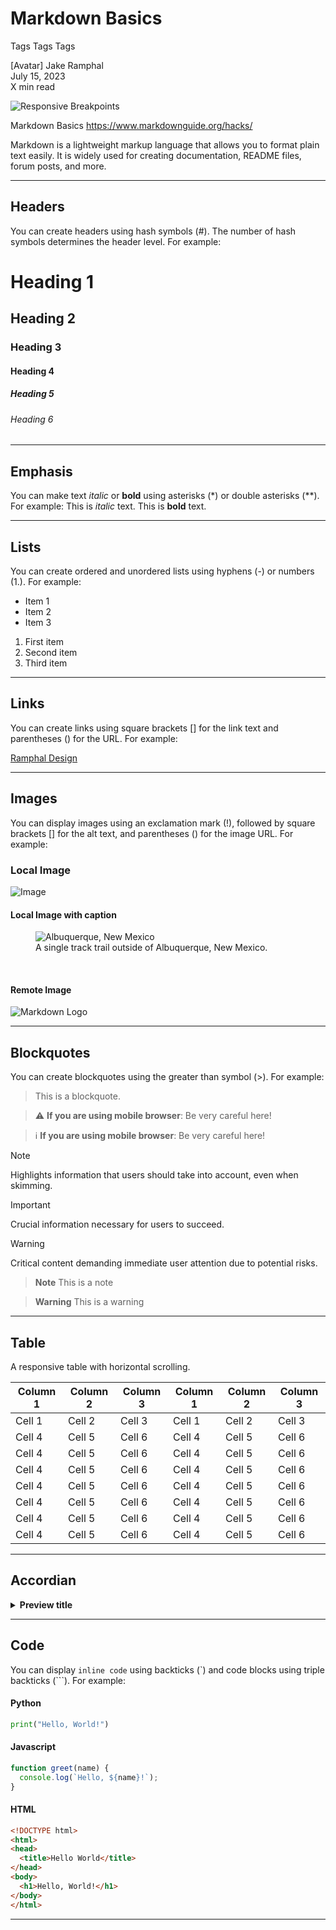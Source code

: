 <!-- ---
title: My Page
date: 2023-09-17
--- -->

# Markdown Basics
Tags Tags Tags

[Avatar] Jake Ramphal  
July 15, 2023  
X min read

![Responsive Breakpoints](https://miro.medium.com/max/1400/0*QuR2HZPsD6O5fyjb)

Markdown Basics
https://www.markdownguide.org/hacks/

Markdown is a lightweight markup language that allows you to format plain text easily. It is widely used for creating documentation, README files, forum posts, and more.

---
## Headers

You can create headers using hash symbols (#). The number of hash symbols determines the header level. For example:
# Heading 1
## Heading 2
### Heading 3
#### Heading 4
##### Heading 5
###### Heading 6

<hr>

## Emphasis

You can make text *italic* or **bold** using asterisks (*) or double asterisks (**). For example:
This is *italic* text.
This is **bold** text.

<hr>

## Lists

You can create ordered and unordered lists using hyphens (-) or numbers (1.). For example:

- Item 1
- Item 2
- Item 3

1. First item
2. Second item
3. Third item

<hr>

## Links

You can create links using square brackets [] for the link text and parentheses () for the URL. For example:

[Ramphal Design](https://www.ramphal.design)

<hr>

## Images

You can display images using an exclamation mark (!), followed by square brackets [] for the alt text, and parentheses () for the image URL. For example:

### Local Image
![Image](images/image1.png)
#### Local Image with caption

<figure>
    <img src="./images/image1.png"
         alt="Albuquerque, New Mexico">
    <figcaption>A single track trail outside of Albuquerque, New Mexico.</figcaption>
</figure>
<br>

#### Remote Image
![Markdown Logo](https://upload.wikimedia.org/wikipedia/commons/4/48/Markdown-mark.svg)

<hr>

## Blockquotes
You can create blockquotes using the greater than symbol (>). For example:

> This is a blockquote.


> ⚠️ **If you are using mobile browser**: Be very careful here!

> ℹ️ **If you are using mobile browser**: Be very careful here!


> [!NOTE]  
> Highlights information that users should take into account, even when skimming.

> [!IMPORTANT]  
> Crucial information necessary for users to succeed.

> [!WARNING]  
> Critical content demanding immediate user attention due to potential risks.


> **Note**
> This is a note

> **Warning**
> This is a warning


<hr>

## Table
A responsive table with horizontal scrolling.

| Column 1 | Column 2 | Column 3 | Column 1 | Column 2 | Column 3 |
|---------|---------|---------|---------|---------|---------|
|  Cell 1 |  Cell 2 |  Cell 3 |  Cell 1 |  Cell 2 |  Cell 3 | 
|  Cell 4 |  Cell 5 |  Cell 6 |  Cell 4 |  Cell 5 |  Cell 6 |
|  Cell 4 |  Cell 5 |  Cell 6 |  Cell 4 |  Cell 5 |  Cell 6 |
|  Cell 4 |  Cell 5 |  Cell 6 |  Cell 4 |  Cell 5 |  Cell 6 |
|  Cell 4 |  Cell 5 |  Cell 6 |  Cell 4 |  Cell 5 |  Cell 6 |
|  Cell 4 |  Cell 5 |  Cell 6 |  Cell 4 |  Cell 5 |  Cell 6 |
|  Cell 4 |  Cell 5 |  Cell 6 |  Cell 4 |  Cell 5 |  Cell 6 |
|  Cell 4 |  Cell 5 |  Cell 6 |  Cell 4 |  Cell 5 |  Cell 6 |

---
## Accordian
<details>
<summary><b>Preview title</b></summary>

This is accordian text


- Points
- Points
- Points
- Points

</details>

---

## Code
You can display `inline code` using backticks (`) and code blocks using triple backticks (```). For example:
#### Python
```python
print("Hello, World!")
```
#### Javascript
```javascript
function greet(name) {
  console.log(`Hello, ${name}!`);
}
```
#### HTML
```html
<!DOCTYPE html>
<html>
<head>
  <title>Hello World</title>
</head>
<body>
  <h1>Hello, World!</h1>
</body>
</html>
```
<hr>
